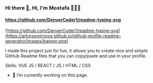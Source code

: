 ### Hi there 👋, Hi, I'm Mostafa 👩🏾‍💻
#### https://github.com/DenverCoder1/readme-typing-svg
![https://github.com/DenverCoder1/readme-typing-svg](https://arturssmirnovs.github.io/github-profile-readme-generator/images/banner.png)

I made this project just for fun, it allows you to create nice and simple GitHub Readme files that you can copy/paste and use in your profile.

Skills: VUE JS / REACT / JS / HTML / CSS

- 🔭 I’m currently working on this page. 





